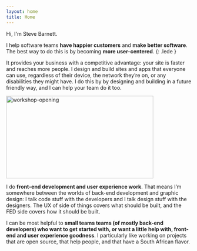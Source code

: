 ```yaml
---
layout: home
title: Home
---
```


Hi, I'm Steve Barnett.

I help software teams **have happier customers** and **make better software**. The best way to do this is by becoming **more user-centered**.
{: .lede }

It provides your business with a competitive advantage: your site is faster and reaches more people. I design and build sites and apps that everyone can use, regardless of their device, the network they’re on, or any disabilities they might have. I do this by by designing and building in a future friendly way, and I can help your team do it too.

<a href="https://naga.co.za/wp-content/uploads/2016/09/workshop-opening.jpg"><img src="https://naga.co.za/wp-content/uploads/2016/09/workshop-opening-400x225.jpg" alt="workshop-opening" width="400" height="225" class="pull-left pop-left" /></a>

I do **front-end development and user experience work**. That means I’m somewhere between the worlds of back-end development and graphic design: I talk code stuff with the developers and I talk design stuff with the designers. The UX of side of things covers what should be built, and the FED side covers how it should be built.

I can be most helpful to **small teams teams (of mostly back-end developers) who want to get started with, or want a little help with, front-end and user experience goodness**. I particularly like working on projects that are open source, that help people, and that have a South African flavor.
